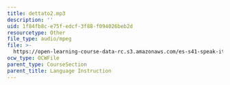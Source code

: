 ```yaml
---
title: dettato2.mp3
description: ''
uid: 1f84fb8c-e75f-edcf-3f88-f094026beb2d
resourcetype: Other
file_type: audio/mpeg
file: >-
  https://open-learning-course-data-rc.s3.amazonaws.com/es-s41-speak-italian-with-your-mouth-full-spring-2012/1f84fb8ce75fedcf3f88f094026beb2d_dettato2.mp3
ocw_type: OCWFile
parent_type: CourseSection
parent_title: Language Instruction
---
```


